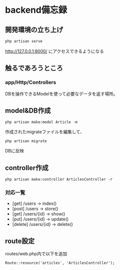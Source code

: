 # backend備忘録

## 開発環境の立ち上げ
```bash
php artisan serve
```
http://127.0.0.1:8000/ にアクセスできるようになる

## 触るであろうところ
### app/Http/Controllers
DBを操作できるModelを使って必要なデータを返す場所。


## model&DB作成
```
php artisan make:model Article -m
```
作成されたmigrateファイルを編集して、
```
php artisan migrate
```
DBに反映

## controller作成
```
php artisan make:controller ArticlesController -r
```

### 対応一覧
- [get] /users -> index() 
- [post] /users -> store()
- [get] /users/{id} -> show()
- [put] /users/{id} -> update()
- [delete] /users/{id} -> delete()

## route設定
routes/web.php内で以下を追加
```
Route::resource('articles', 'ArticlesController');
```